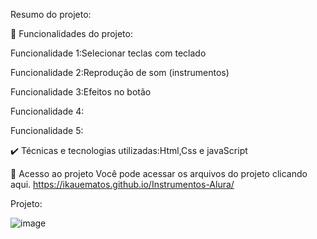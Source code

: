 Resumo do projeto:

🔨 Funcionalidades do projeto:

Funcionalidade 1:Selecionar teclas com teclado

Funcionalidade 2:Reprodução de som (instrumentos)

Funcionalidade 3:Efeitos no botão

Funcionalidade 4:

Funcionalidade 5:

✔️ Técnicas e tecnologias utilizadas:Html,Css e javaScript

📁 Acesso ao projeto Você pode acessar os arquivos do projeto clicando aqui. https://ikauematos.github.io/Instrumentos-Alura/


Projeto:

![image](https://user-images.githubusercontent.com/98132837/175786514-e53e4b0f-7915-400c-a05f-ecb7359a3e69.png)

